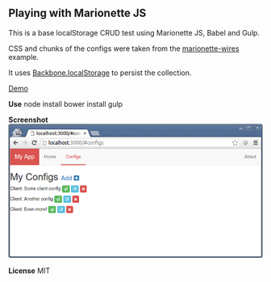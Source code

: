 Playing with Marionette JS
--------------------------
This is a base localStorage CRUD test using Marionette JS, Babel and Gulp.

CSS and chunks of the configs were taken from the [marionette-wires](https://github.com/thejameskyle/marionette-wires) example.

It uses [Backbone.localStorage](https://github.com/jeromegn/Backbone.localStorage) to persist the collection.

[Demo](http://cristianszwarc.github.io/marionetteCRUD/)

**Use**
node install
bower install
gulp

**Screenshot**
![enter image description here](screenshot.png)

**License**
MIT
